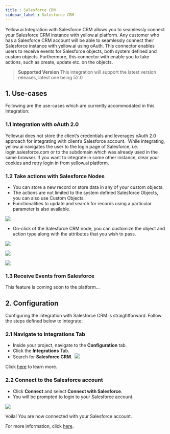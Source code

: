 ```yaml
---
title : Salesforce CRM
sidebar_label : Salesforce CRM
---
```



Yellow.ai Integration with Salesforce CRM allows you to seamlessly connect your Salesforce CRM instance with yellow.ai platform. Any customer who has a Salesforce CRM account will be able to seamlessly connect their Salesforce instance with yellow.ai using oAuth. This connector enables users to receive events for Salesforce objects, both system defined and custom objects. Furthermore, this connector with enable you to take actions, such as create, update etc. on the objects.

> **Supported Version**
This integration will support the latest version releases, latest one being 52.0

## 1. Use-cases

Following are the use-cases which are currently accommodated in this Integration:

### 1.1 Integration with oAuth 2.0

Yellow.ai does not store the client’s credentials and leverages oAuth 2.0 approach for integrating with client’s Salesforce account.
​
While integrating, yellow.ai navigates the user to the login page of Salesforce, i.e. login.salesforce.com or to the subdomain which was already used in the same browser. If you want to integrate in some other instance, clear your cookies and retry login in from yellow.ai platform.

### 1.2 Take actions with Salesforce Nodes

- You can store a new record or store data in any of your custom objects. 
- The actions are not limited to the system defined Salesforce Objects, you can also use Custom Objects. 
- Functionalities to update and search for records using a particular parameter is also available.

![](https://cdn.yellowmessenger.com/BeijaEmjIOPY1659940145073.png)

- On-click of the Salesforce CRM node, you can customize the object and action type along with the attributes that you wish to pass.

![](https://cdn.yellowmessenger.com/H7KDA72IA3iB1659940427212.png)

![](https://cdn.yellowmessenger.com/pBD9bJOeipap1659940497555.png)

![](https://cdn.yellowmessenger.com/rrvyShcKtbKe1659940554939.png)

### 1.3 Receive Events from Salesforce

This feature is coming soon to the platform...

## 2. Configuration

Configuring the integration with Salesforce CRM is straightforward. Follow the steps defined below to integrate:

### 2.1 Navigate to Integrations Tab

- Inside your project, navigate to the **Configuration** tab. 
-  Click the **Integrations** Tab. 
-  Search for **Salesforce CRM**.
​
![](https://i.imgur.com/E9LZ68M.png)

Click [here](https://www.youtube.com/watch?v=_Sp4bzTpjMI) to learn more.

### 2.2 Connect to the Salesforce account

- Click **Connect** and select **Connect with Salesforce**. 
- You will be prompted to login to your Salesforce account.

![](https://i.imgur.com/2ucDsE7.gif)

Voila! You are now connected with your Salesforce account.


For more information, click [here](https://developer.salesforce.com/docs/atlas.en-us.api_rest.meta/api_rest/api_rest_eol.htm).